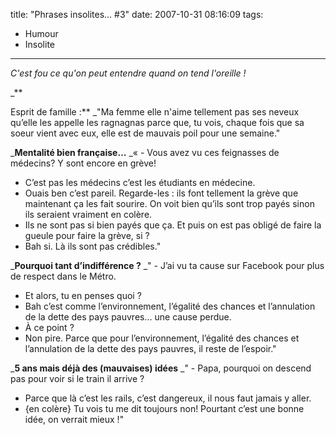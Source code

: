 title: "Phrases insolites&#8230; #3"
date: 2007-10-31 08:16:09
tags:
  - Humour
  - Insolite
---

_C'est fou ce qu'on peut entendre quand on tend l'oreille&nbsp;!_

_**<!-- more -->

Esprit de famille&nbsp;:**
_"Ma femme elle n'aime tellement pas ses neveux qu’elle les appelle les ragnagnas parce que, tu vois, chaque fois que sa soeur vient avec eux, elle est de mauvais poil pour une semaine."

_**Mentalité bien française&#8230;**
_« - Vous avez vu ces feignasses de médecins? Y sont encore en grève!
- C’est pas les médecins c’est les étudiants en médecine.
- Ouais ben c’est pareil. Regarde-les&nbsp;: ils font tellement la grève que maintenant ça les fait sourire. On voit bien qu’ils sont trop payés sinon ils seraient vraiment en colère.
- Ils ne sont pas si bien payés que ça. Et puis on est pas obligé de faire la gueule pour faire la grève, si&nbsp;?
- Bah si. Là ils sont pas crédibles."

_**Pourquoi tant d’indifférence&nbsp;?**
_" - J’ai vu ta cause sur Facebook pour plus de respect dans le Métro.
- Et alors, tu en penses quoi&nbsp;?
- Bah c’est comme l’environnement, l’égalité des chances et l’annulation de la dette des pays pauvres&#8230; une cause perdue.
- À ce point&nbsp;?
- Non pire. Parce que pour l’environnement, l’égalité des chances et l’annulation de la dette des pays pauvres, il reste de l’espoir."

_**5 ans mais déjà des (mauvaises) idées**
_" - Papa, pourquoi on descend pas pour voir si le train il arrive&nbsp;?
- Parce que là c’est les rails, c’est dangereux, il nous faut jamais y aller.
- {en colère} Tu vois tu me dit toujours non! Pourtant c’est une bonne idée, on verrait mieux&nbsp;!"